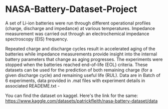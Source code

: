 # NASA-Battery-Dataset-Project

A set of Li-ion batteries were run through different operational profiles (charge, discharge and impedance) at various temperatures. Impedance measurement was carried out through an electrochemical impedance spectroscopy (EIS) frequency.

Repeated charge and discharge cycles result in accelerated aging of the batteries while impedance measurements provide insight into the internal battery parameters that change as aging progresses. The experiments were stopped when the batteries reached end-of-life (EOL) criteria. These datasets can be used for the prediction of both remaining charge (for a given discharge cycle) and remaining useful life (RUL). Data are in Batch of 6 experiments, data provided in .mat files with experiment details in associated READEME.txt -

You can find the dataset on kaggel. Here's the link for the same:
https://www.kaggle.com/datasets/patrickfleith/nasa-battery-dataset/data
